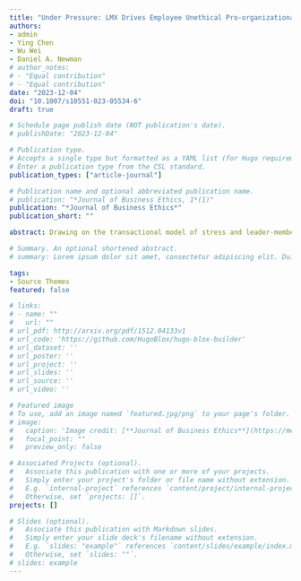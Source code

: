```yaml
---
title: "Under Pressure: LMX Drives Employee Unethical Pro-organizational Behavior via Threat Appraisals"
authors:
- admin
- Ying Chen
- Wu Wei
- Daniel A. Newman
# author_notes:
# - "Equal contribution"
# - "Equal contribution"
date: "2023-12-04"
doi: "10.1007/s10551-023-05534-6"
draft: true

# Schedule page publish date (NOT publication's date).
# publishDate: "2023-12-04"

# Publication type.
# Accepts a single type but formatted as a YAML list (for Hugo requirements).
# Enter a publication type from the CSL standard.
publication_types: ["article-journal"]

# Publication name and optional abbreviated publication name.
# publication: "*Journal of Business Ethics, 1*(1)"
publication: "*Journal of Business Ethics*"
publication_short: ""

abstract: Drawing on the transactional model of stress and leader-member exchange (LMX) theory, we examine the role of performance pressure in relation to unethical pro-organizational behavior (UPB). We propose that (1) employee perceived performance pressure and LMX interact to increase employees’ willingness to engage in UPB, and (2) employees’ threat appraisal mediates this interaction effect. The results from two studies based on samples of employees in the United States and China supported our theoretical model. We found that LMX moderated the relation between performance pressure and the willingness to engage in UPB, such that the relation was stronger when LMX was high (Study 1). Moreover, the conditional indirect effect (i.e., performance pressure on UPB through threat appraisal with LMX as a moderator at the first stage) was also supported (Study 2). These findings highlight the role of performance pressure and LMX in inducing unethical work behaviors that are aimed at benefiting the organization (i.e., UPB). Theoretical and managerial implications are also discussed.

# Summary. An optional shortened abstract.
# summary: Lorem ipsum dolor sit amet, consectetur adipiscing elit. Duis posuere tellus ac convallis placerat. Proin tincidunt magna sed ex sollicitudin condimentum.

tags:
- Source Themes
featured: false

# links:
# - name: ""
#   url: ""
# url_pdf: http://arxiv.org/pdf/1512.04133v1
# url_code: 'https://github.com/HugoBlox/hugo-blox-builder'
# url_dataset: ''
# url_poster: ''
# url_project: ''
# url_slides: ''
# url_source: ''
# url_video: ''

# Featured image
# To use, add an image named `featured.jpg/png` to your page's folder. 
# image:
#   caption: 'Image credit: [**Journal of Business Ethics**](https://media.springernature.com/w316/springer-static/cover-hires/journal/10551?as=webp)'
#   focal_point: ""
#   preview_only: false

# Associated Projects (optional).
#   Associate this publication with one or more of your projects.
#   Simply enter your project's folder or file name without extension.
#   E.g. `internal-project` references `content/project/internal-project/index.md`.
#   Otherwise, set `projects: []`.
projects: []

# Slides (optional).
#   Associate this publication with Markdown slides.
#   Simply enter your slide deck's filename without extension.
#   E.g. `slides: "example"` references `content/slides/example/index.md`.
#   Otherwise, set `slides: ""`.
# slides: example
---
```


<!-- {{% callout note %}}
Click the *Cite* button above to demo the feature to enable visitors to import publication metadata into their reference management software.
{{% /callout %}}

{{% callout note %}}
Create your slides in Markdown - click the *Slides* button to check out the example.
{{% /callout %}}

Add the publication's **full text** or **supplementary notes** here. You can use rich formatting such as including [code, math, and images](https://docs.hugoblox.com/content/writing-markdown-latex/). -->

